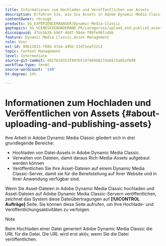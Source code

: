 ```yaml
---
title: Informationen zum Hochladen und Veröffentlichen von Assets
description: Erfahren Sie, wie Sie Assets in Adobe Dynamic Media Classic hochladen und veröffentlichen.
contentOwner: rbrough
products: SG_EXPERIENCEMANAGER/Dynamic-Media-Classic
geptopics: SG_SCENESEVENONDEMAND_PK/categories/upload_and_publish_assets
discoiquuid: 47dcbb26-b90f-40d7-964e-f08fe98fcdbb
feature: Dynamic Media Classic,Asset Management
role: User
exl-id: 98b12031-f88b-47ea-a95b-31d71eaf22c2
topic: Content Management
level: Intermediate
source-git-commit: d82f816553f807b514f4690827dab672a6baf690
workflow-type: tm+mt
source-wordcount: '149'
ht-degree: 24%

---
```


# Informationen zum Hochladen und Veröffentlichen von Assets {#about-uploading-and-publishing-assets}

Ihre Arbeit in Adobe Dynamic Media Classic gliedert sich in drei grundlegende Bereiche:

* Hochladen von Datei-Assets in Adobe Dynamic Media Classic.
* Verwalten von Dateien, damit daraus Rich-Media-Assets aufgebaut werden können
* Veröffentlichen Sie Ihre Asset-Dateien auf einem Dynamic Media Classic-Server, damit sie für die Bereitstellung auf Ihrer Website und in Ihrer Anwendung verfügbar sind.

Wenn Sie Asset-Dateien in Adobe Dynamic Media Classic hochladen und Asset-Dateien auf Adobe Dynamic Media Classic-Servern veröffentlichen, zeichnet das System diese Dateiübertragungen auf **[!UICONTROL Aufträge]** Seite. Sie können diese Seite aufrufen, um Ihre Hochlade- und Veröffentlichungsaktivitäten zu verfolgen.

>[!NOTE]
>
>Beim Hochladen einer Datei generiert Adobe Dynamic Media Classic die URL für die Datei. Die URL wird erst aktiv, wenn Sie die Datei veröffentlichen.

<!-- >[!NOTE]
>
>A new Instant Publish feature was made available shortly after the release of Adobe Dynamic Media Classic 6.0. This feature, which publishes assets immediately with one step, is being rolled out gradually, replacing the **[!UICONTROL Mark for Publish]** functionality. Some users will continue to see the current interface and functionality for a while, until they are included in the rollout. In addition, some assets will continue to use the “Mark for Publish” process for a while after the rollout. -->
